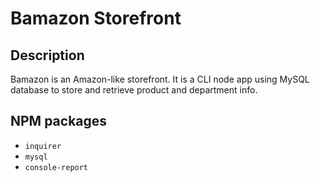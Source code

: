 # Bamazon Storefront

## Description

Bamazon is an Amazon-like storefront. It is a CLI node app using MySQL database to store and retrieve product and department info.

## NPM packages

* `inquirer`
* `mysql`
* `console-report`
